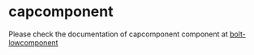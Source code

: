 # capcomponent

Please check the documentation of capcomponent component at [bolt-lowcomponent](https://bolt.pismolabs.io/packages-core-components-lowcomponent)
